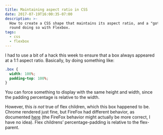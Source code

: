 ```yaml
---
title: Maintaining aspect ratio in CSS
date: 2017-07-19T16:00:35-07:00
description: >-
  How to create a CSS shape that maintains its aspect ratio, and a "gotcha"
  round doing so with Flexbox.
tags:
  - css
  - flexbox
---
```


I had to use a bit of a hack this week to ensure that a box always appeared at a 1:1 aspect ratio. Basically, by doing something like:

```css
.box {
  width: 100%;
  padding-top: 100%;
}
```

You can force something to display with the same height and width, since the padding percentage is relative to the width.

However, this _is not_ true of flex children, which this box happened to be. Chrome rendered just fine, but FireFox had different behavior, as documented [here](https://bugzilla.mozilla.org/show_bug.cgi?id=958714#c3) (the FireFox behavior might actually be more correct, I have no idea). Flex childrens’ percentage-padding is relative to the flex-parent.
